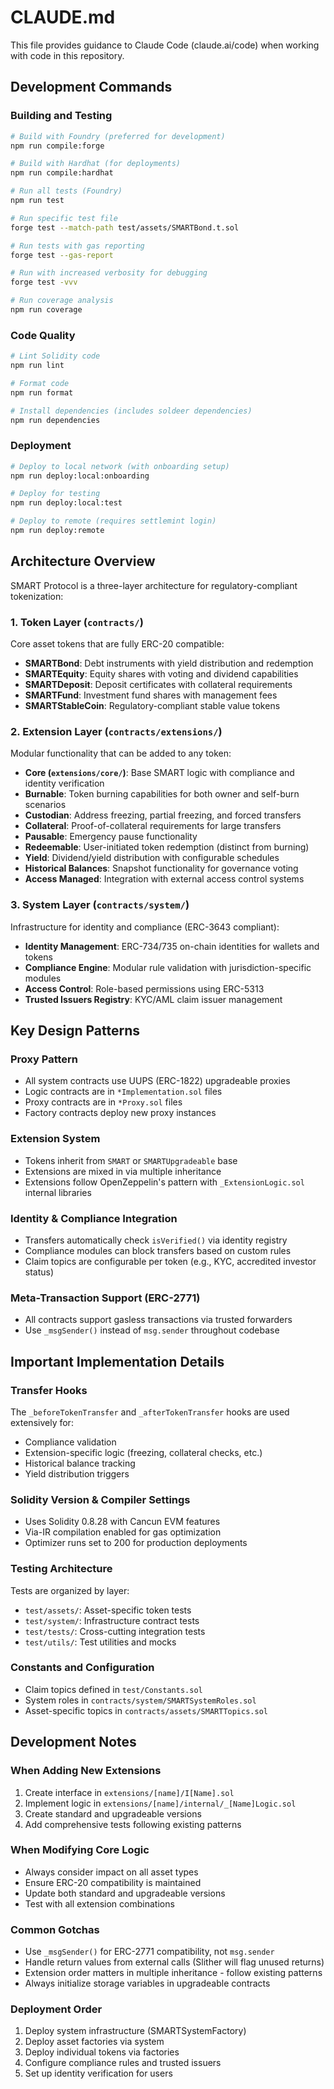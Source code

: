 # CLAUDE.md

This file provides guidance to Claude Code (claude.ai/code) when working with code in this repository.

## Development Commands

### Building and Testing

```bash
# Build with Foundry (preferred for development)
npm run compile:forge

# Build with Hardhat (for deployments)
npm run compile:hardhat

# Run all tests (Foundry)
npm run test

# Run specific test file
forge test --match-path test/assets/SMARTBond.t.sol

# Run tests with gas reporting
forge test --gas-report

# Run with increased verbosity for debugging
forge test -vvv

# Run coverage analysis
npm run coverage
```

### Code Quality

```bash
# Lint Solidity code
npm run lint

# Format code
npm run format

# Install dependencies (includes soldeer dependencies)
npm run dependencies
```

### Deployment

```bash
# Deploy to local network (with onboarding setup)
npm run deploy:local:onboarding

# Deploy for testing
npm run deploy:local:test

# Deploy to remote (requires settlemint login)
npm run deploy:remote
```

## Architecture Overview

SMART Protocol is a three-layer architecture for regulatory-compliant tokenization:

### 1. Token Layer (`contracts/`)

Core asset tokens that are fully ERC-20 compatible:

- **SMARTBond**: Debt instruments with yield distribution and redemption
- **SMARTEquity**: Equity shares with voting and dividend capabilities
- **SMARTDeposit**: Deposit certificates with collateral requirements
- **SMARTFund**: Investment fund shares with management fees
- **SMARTStableCoin**: Regulatory-compliant stable value tokens

### 2. Extension Layer (`contracts/extensions/`)

Modular functionality that can be added to any token:

- **Core (`extensions/core/`)**: Base SMART logic with compliance and identity verification
- **Burnable**: Token burning capabilities for both owner and self-burn scenarios
- **Custodian**: Address freezing, partial freezing, and forced transfers
- **Collateral**: Proof-of-collateral requirements for large transfers
- **Pausable**: Emergency pause functionality
- **Redeemable**: User-initiated token redemption (distinct from burning)
- **Yield**: Dividend/yield distribution with configurable schedules
- **Historical Balances**: Snapshot functionality for governance voting
- **Access Managed**: Integration with external access control systems

### 3. System Layer (`contracts/system/`)

Infrastructure for identity and compliance (ERC-3643 compliant):

- **Identity Management**: ERC-734/735 on-chain identities for wallets and tokens
- **Compliance Engine**: Modular rule validation with jurisdiction-specific modules
- **Access Control**: Role-based permissions using ERC-5313
- **Trusted Issuers Registry**: KYC/AML claim issuer management

## Key Design Patterns

### Proxy Pattern

- All system contracts use UUPS (ERC-1822) upgradeable proxies
- Logic contracts are in `*Implementation.sol` files
- Proxy contracts are in `*Proxy.sol` files
- Factory contracts deploy new proxy instances

### Extension System

- Tokens inherit from `SMART` or `SMARTUpgradeable` base
- Extensions are mixed in via multiple inheritance
- Extensions follow OpenZeppelin's pattern with `_ExtensionLogic.sol` internal libraries

### Identity & Compliance Integration

- Transfers automatically check `isVerified()` via identity registry
- Compliance modules can block transfers based on custom rules
- Claim topics are configurable per token (e.g., KYC, accredited investor status)

### Meta-Transaction Support (ERC-2771)

- All contracts support gasless transactions via trusted forwarders
- Use `_msgSender()` instead of `msg.sender` throughout codebase

## Important Implementation Details

### Transfer Hooks

The `_beforeTokenTransfer` and `_afterTokenTransfer` hooks are used extensively for:

- Compliance validation
- Extension-specific logic (freezing, collateral checks, etc.)
- Historical balance tracking
- Yield distribution triggers

### Solidity Version & Compiler Settings

- Uses Solidity 0.8.28 with Cancun EVM features
- Via-IR compilation enabled for gas optimization
- Optimizer runs set to 200 for production deployments

### Testing Architecture

Tests are organized by layer:

- `test/assets/`: Asset-specific token tests
- `test/system/`: Infrastructure contract tests
- `test/tests/`: Cross-cutting integration tests
- `test/utils/`: Test utilities and mocks

### Constants and Configuration

- Claim topics defined in `test/Constants.sol`
- System roles in `contracts/system/SMARTSystemRoles.sol`
- Asset-specific topics in `contracts/assets/SMARTTopics.sol`

## Development Notes

### When Adding New Extensions

1. Create interface in `extensions/[name]/I[Name].sol`
2. Implement logic in `extensions/[name]/internal/_[Name]Logic.sol`
3. Create standard and upgradeable versions
4. Add comprehensive tests following existing patterns

### When Modifying Core Logic

- Always consider impact on all asset types
- Ensure ERC-20 compatibility is maintained
- Update both standard and upgradeable versions
- Test with all extension combinations

### Common Gotchas

- Use `_msgSender()` for ERC-2771 compatibility, not `msg.sender`
- Handle return values from external calls (Slither will flag unused returns)
- Extension order matters in multiple inheritance - follow existing patterns
- Always initialize storage variables in upgradeable contracts

### Deployment Order

1. Deploy system infrastructure (SMARTSystemFactory)
2. Deploy asset factories via system
3. Deploy individual tokens via factories
4. Configure compliance rules and trusted issuers
5. Set up identity verification for users
